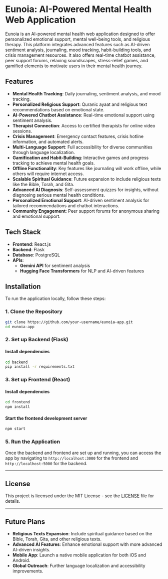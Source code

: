 # Eunoia: AI-Powered Mental Health Web Application

Eunoia is an AI-powered mental health web application designed to offer personalized emotional support, mental well-being tools, and religious therapy. This platform integrates advanced features such as AI-driven sentiment analysis, journaling, mood tracking, habit-building tools, and crisis management resources. It also offers real-time chatbot assistance, peer support forums, relaxing soundscapes, stress-relief games, and gamified elements to motivate users in their mental health journey.

## Features

- **Mental Health Tracking**: Daily journaling, sentiment analysis, and mood tracking.
- **Personalized Religious Support**: Quranic ayaat and religious text recommendations based on emotional state.
- **AI-Powered Chatbot Assistance**: Real-time emotional support using sentiment analysis.
- **Therapist Connection**: Access to certified therapists for online video sessions.
- **Crisis Management**: Emergency contact features, crisis hotline information, and automated alerts.
- **Multi-Language Support**: Full accessibility for diverse communities through language localization.
- **Gamification and Habit-Building**: Interactive games and progress tracking to achieve mental health goals.
- **Offline Functionality**: Key features like journaling will work offline, while others will require internet access.
- **Scalable Spiritual Guidance**: Future expansion to include religious texts like the Bible, Torah, and Gita.
- **Advanced AI Diagnosis**: Self-assessment quizzes for insights, without diagnosing serious mental health conditions.
- **Personalized Emotional Support**: AI-driven sentiment analysis for tailored recommendations and chatbot interactions.
- **Community Engagement**: Peer support forums for anonymous sharing and emotional support.

## Tech Stack

- **Frontend**: React.js
- **Backend**: Flask
- **Database**: PostgreSQL
- **APIs**:
  - **Gemini API** for sentiment analysis
  - **Hugging Face Transformers** for NLP and AI-driven features

## Installation

To run the application locally, follow these steps:

### 1. Clone the Repository

```bash
git clone https://github.com/your-username/eunoia-app.git
cd eunoia-app
```

### 2. Set up Backend (Flask)

#### Install dependencies

```bash
cd backend
pip install -r requirements.txt
```

### 3. Set up Frontend (React)

#### Install dependencies

```bash
cd frontend
npm install
```

#### Start the frontend development server

```bash
npm start
```

### 5. Run the Application

Once the backend and frontend are set up and running, you can access the app by navigating to `http://localhost:3000` for the frontend and `http://localhost:5000` for the backend.

---

## License

This project is licensed under the MIT License - see the [LICENSE](LICENSE) file for details.

---

## Future Plans

- **Religious Texts Expansion**: Include spiritual guidance based on the Bible, Torah, Gita, and other religious texts.
- **Advanced AI Features**: Enhance emotional support with more advanced AI-driven insights.
- **Mobile App**: Launch a native mobile application for both iOS and Android.
- **Global Outreach**: Further language localization and accessibility improvements.


